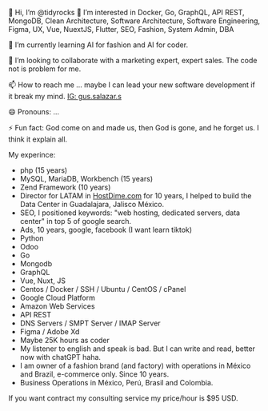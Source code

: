 👋 Hi, I’m @tidyrocks
👀 I’m interested in Docker, Go, GraphQL, API REST, MongoDB, Clean Architecture, Software Architecture, Software Engineering, Figma, UX, Vue, NuextJS, Flutter, SEO, Fashion, System Admin, DBA

🌱 I’m currently learning AI for fashion and AI for coder.

💞️ I’m looking to collaborate with a marketing expert, expert sales. The code not is problem for me.

📫 How to reach me ... maybe I can lead your new software development if it break my mind. [IG: gus.salazar.s](https://www.instagram.com/gus.salazar.s)

😄 Pronouns: ...

⚡ Fun fact: God come on and made us, then God is gone, and he forget us. I think it explain all.

My experince:

- php (15 years)
- MySQL, MariaDB, Workbench (15 years)
- Zend Framework (10 years) 
- Director for LATAM in [HostDime.com](https://hostDime.com) for 10 years, I helped to build the Data Center in Guadalajara, Jalisco México.
- SEO, I positioned keywords: "web hosting, dedicated servers, data center" in top 5 of google search.
- Ads, 10 years, google, facebook  (I want learn tiktok)
- Python
- Odoo
- Go
- Mongodb
- GraphQL
- Vue, Nuxt, JS
- Centos / Docker / SSH / Ubuntu / CentOS / cPanel
- Google Cloud Platform
- Amazon Web Services
- API REST
- DNS Servers / SMPT Server / IMAP Server
- Figma / Adobe Xd
- Maybe 25K hours as coder
- My listener to english and speak is bad. But I can write and read, better now with chatGPT haha.
- I am owner of a fashion brand (and factory) with operations in México and Brazil, e-commerce only. Since 10 years.
- Business Operations in México, Perú, Brasil and Colombia.

  
If you want contract my consulting service my price/hour is $95 USD.

<!---
tidyrocks/tidyrocks is a ✨ special ✨ repository because its `README.md` (this file) appears on your GitHub profile.
You can click the Preview link to take a look at your changes.
--->
